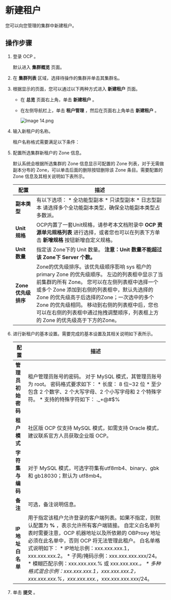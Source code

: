 新建租户 
=========================

您可以向您管理的集群中新建租户。

操作步骤 
-------------------------

1. 登录 OCP 。

   默认进入 **集群概览** 页面。
   

2. 在 **集群列表** 区域，选择待操作的集群并单击其集群名。

   

3. 根据显示的页面，您可以通过以下两种方式进入 **新建租户** 页面。

   * 在 **总览** 页面右上角，单击 **新建租户** 。

     
   
   * 在左侧导航栏上，单击 **租户管理** ，然后在页面右上角单击 **新建租户** 。
   
      ![Image 14.png](https://help-static-aliyun-doc.aliyuncs.com/assets/img/zh-CN/6048190061/p168309.png "Image 14.png")

     
   

   

4. 输入新租户的名称。

   租户名称格式需要满足以下条件：

   

5. 配置所选集群新租户的 Zone 信息。

   默认系统会根据所选集群的 Zone 信息显示可配置的 Zone 列表，对于无需做副本分布的 Zone，可以单击后面的删除按钮删除该 Zone 条目。需要配置的 Zone 信息及其相关说明如下表所示。
   

   |     **配置**     |                                                                                                                                 **描述**                                                                                                                                 |
   |----------------|------------------------------------------------------------------------------------------------------------------------------------------------------------------------------------------------------------------------------------------------------------------------|
   | **副本类型**       | 有以下选项： * 全功能型副本   * 只读型副本   * 日志型副本    请选择多个全功能副本类型，确保全功能副本类型占多数派。                                                                 |
   | **Unit 规格**    | OCP内置了一套Unit规格，请参考本文档附录中 **OCP 资源单元规格列表** 进行选择，或者您也可以在列表下方单击 **新增规格** 按钮新增自定义规格。                                                                                                                                                                                       |
   | **Unit 数量**    | 指定该 Zone下的 Unit 数量。 **注意：Unit 数量不能超过该 Zone下 Server 个数。**                                                                                                                                                                                               |
   | **Zone 优先级排序** | Zone的优先级排序。该优先级顺序影响 sys 租户的 primary Zone 的优先级顺序。 左边的列表框中显示了当前集群的所有 Zone。 您可以在左侧列表框中选择一个或多个 Zone 添加到右侧的列表框中，默认先选择的 Zone 的优先级高于后选择的Zone；一次选中的多个 Zone 的优先级相同。 移动到右侧的列表框中后，您也可以在右侧的列表框中通过拖拽调整顺序，列表框上方的 Zone 的优先级高于下方的Zone。 |

   

6. 进行新租户的基本设置。需要完成的基本设置及其相关说明如下表所示。

   

   |    **配置**    |                                                                                                                                                                                                                                                      **描述**                                                                                                                                                                                                                                                      |
   |--------------|------------------------------------------------------------------------------------------------------------------------------------------------------------------------------------------------------------------------------------------------------------------------------------------------------------------------------------------------------------------------------------------------------------------------------------------------------------------------------------------------------------------|
   | **管理员初始密码**  | 租户管理员账号的密码。 对于 MySQL 模式，其管理员账号为 root。 密码格式要求如下： * 长度： 8 位\~32 位   * 至少包含 2 个数字、2 个大写字母、2 个小写字母和 2 个特殊字符。   * 支持的特殊字符如下：    ._+@#$%                                                                                                                                                                                                           |
   | **租户模式**     | 社区版 OCP 仅支持 MySQL 模式，如需支持 Oracle 模式，建议联系官方人员获取企业版 OCP。                                                                                                                                                                                                                                                                                                                                                                                                                                                           |
   | **字符集与编码**   | 对于 MySQL 模式，可选字符集有utf8mb4、binary、gbk 和 gb18030；默认为 utf8mb4。                                                                                                                                                                                                                                                                                                                                                                                                                                                      |
   | **备注**       | 可选，备注说明信息。                                                                                                                                                                                                                                                                                                                                                                                                                                                                                                       |
   | **IP 地址白名单** | 用于指定该租户允许登录的客户端列表。如果不指定，则默认配置为 **%** ，表示允许所有客户端链接。 自定义白名单列表时需要注意，OCP 机器地址以及所依赖的 OBProxy 地址必须在此名单中，否则 OCP 将无法管理此租户。 白名单格式说明如下： * IP地址示例：xxx.xxx.xxx.1，xxx.xxx.xxx.2。   * 子网/掩码示例：xxx.xxx.xxx.xxx/24。   * 模糊匹配示例：xxx.xxx.xxx.% 或 xxx.xxx.xxx._。   * 多种格式混合示例：xxx.xxx.xxx.1，xxx.xxx.xxx.2，xxx.xxx.xxx.%，xxx.xxx.xxx._，xxx.xxx.xxx.xxx/24。    |

   

7. 单击 **提交** 。

   



